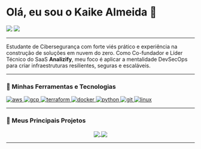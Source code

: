 # Olá, eu sou o Kaike Almeida 👋

<p align="left">
  <a href="https://www.linkedin.com/in/kaikealmeida/" target="_blank"><img src="https://img.shields.io/badge/LinkedIn-0077B5?style=for-the-badge&logo=linkedin&logoColor=white" /></a>
  <a href="mailto:kaike.almeida.contato@gmail.com"><img src="https://img.shields.io/badge/Gmail-D14836?style=for-the-badge&logo=gmail&logoColor=white" /></a>
</p>

---

Estudante de Cibersegurança com forte viés prático e experiência na construção de soluções em nuvem do zero. Como Co-fundador e Líder Técnico do SaaS **Analizify**, meu foco é aplicar a mentalidade DevSecOps para criar infraestruturas resilientes, seguras e escaláveis.

---

### 🚀 Minhas Ferramentas e Tecnologias

<p align="left">
  <a href="https://aws.amazon.com" target="_blank" rel="noreferrer"> <img src="https://img.shields.io/badge/AWS-%23FF9900.svg?style=for-the-badge&logo=amazon-aws&logoColor=white" alt="aws"/> </a>
  <a href="https://cloud.google.com" target="_blank" rel="noreferrer"> <img src="https://img.shields.io/badge/Google_Cloud-4285F4?style=for-the-badge&logo=google-cloud&logoColor=white" alt="gcp"/> </a>
  <a href="https://www.terraform.io/" target="_blank" rel="noreferrer"> <img src="https://img.shields.io/badge/terraform-%235835CC.svg?style=for-the-badge&logo=terraform&logoColor=white" alt="terraform"/> </a>
  <a href="https://www.docker.com/" target="_blank" rel="noreferrer"> <img src="https://img.shields.io/badge/docker-%230db7ed.svg?style=for-the-badge&logo=docker&logoColor=white" alt="docker"/> </a>
  <a href="https://www.python.org" target="_blank" rel="noreferrer"> <img src="https://img.shields.io/badge/python-3670A0?style=for-the-badge&logo=python&logoColor=ffdd54" alt="python"/> </a>
  <a href="https://git-scm.com/" target="_blank" rel="noreferrer"> <img src="https://img.shields.io/badge/git-%23F05033.svg?style=for-the-badge&logo=git&logoColor=white" alt="git"/> </a>
  <a href="https://www.linux.org/" target="_blank" rel="noreferrer"> <img src="https://img.shields.io/badge/Linux-FCC624?style=for-the-badge&logo=linux&logoColor=black" alt="linux"/> </a>
</p>

---
### 🚀 Meus Principais Projetos

<p align="center">
  <a href="https://github.com/Almeida013/caso-capital-one">
    <img align="center" src="https://github-readme-stats.vercel.app/api/pin/?username=Almeida013&repo=caso-capital-one&theme=tokyonight&hide_border=true&title_color=58A6FF&icon_color=58A6FF" />
  </a>
  <a href="https://github.com/Almeida013/Projeto-AWS-Deteccao-e-Alertas">
    <img align="center" src="https://github-readme-stats.vercel.app/api/pin/?username=Almeida013&repo=Projeto-AWS-Deteccao-e-Alertas&theme=tokyonight&hide_border=true&title_color=58A6FF&icon_color=58A6FF" />
  </a>
</p>

---
